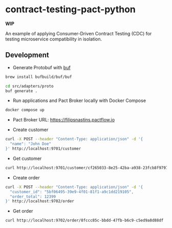 # contract-testing-pact-python

**WIP**

An example of applying Consumer-Driven Contract Testing (CDC) for testing microservice compatibility in isolation.

## Development

- Generate Protobuf with [buf](https://buf.build)

```bash
brew install bufbuild/buf/buf

cd src/adapters/proto
buf generate .
```

- Run applications and Pact Broker locally with Docker Compose

```bash
docker compose up
```

- Pact Broker URL: <https://filipsnastins.pactflow.io>

- Create customer

```bash
curl -X POST --header "Content-Type: application/json" -d '{
  "name": "John Doe"
}' http://localhost:9701/customer
```

- Get customer

```bash
curl http://localhost:9701/customer/cf265033-8e25-42ba-a938-23fcb8f9797b
```

- Create order

```bash
curl -X POST --header "Content-Type: application/json" -d '{
  "customer_id": "5bf06495-39e9-4f01-81f1-a9c1dd219105",
  "order_total": 12399
}' http://localhost:9702/order
```

- Get order

```bash
curl http://localhost:9702/order/8fccc85c-bbdd-47fb-b6c9-c5ed9a8d88df
```
